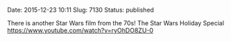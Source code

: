 Date: 2015-12-23 10:11
Slug: 7130
Status: published

There is another Star Wars film from the 70s! The Star Wars Holiday
Special <https://www.youtube.com/watch?v=ryOhDO8ZU-0>

